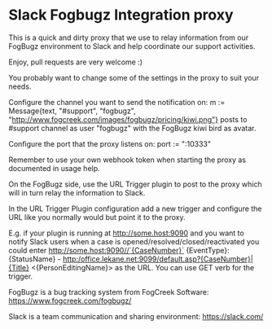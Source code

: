 Slack Fogbugz Integration proxy
===============================

This is a quick and dirty proxy that we use to relay information from our FogBugz environment
to Slack and help coordinate our support activities.

Enjoy, pull requests are very welcome :)

You probably want to change some of the settings in the proxy to suit your needs.

Configure the channel you want to send the notification on:
	m := Message{text, "#support", "fogbugz", "http://www.fogcreek.com/images/fogbugz/pricing/kiwi.png"}
posts to #support channel as user "fogbugz" with the FogBugz kiwi bird as avatar.

Configure the port that the proxy listens on:
	port := ":10333"

Remember to use your own webhook token when starting the proxy as documented in usage help.


On the FogBugz side, use the URL Trigger plugin to post to the proxy which
will in turn relay the information to Slack.

In the URL Trigger Plugin configuration add a new trigger and configure the
URL like you normally would but point it to the proxy.

E.g. if your plugin is running at http://some.host:9090 and you want to notify
Slack users when a case is opened/resolved/closed/reactivated you could enter
http://some.host:9090//`{CaseNumber}` {EventType}: {StatusName} - <http:/office.lekane.net:9099/default.asp?{CaseNumber}|{Title}> <{PersonEditingName}>
as the URL.
You can use GET verb for the trigger.

FogBugz is a bug tracking system from FogCreek Software:
https://www.fogcreek.com/fogbugz/

Slack is a team communication and sharing environment:
https://slack.com/
